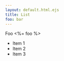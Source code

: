 ```yaml
---
layout: default.html.ejs
title: List
foo: bar
---
```


<p>Foo <%= foo %></p>

* Item 1
* Item 2
* Item 3

